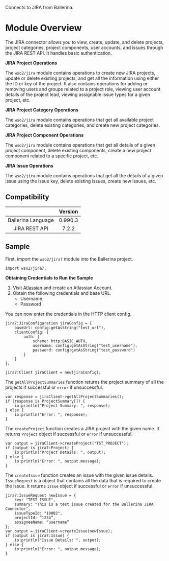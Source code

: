 Connects to JIRA from Ballerina. 

# Module Overview

The JIRA connector allows you to view, create, update, and delete projects, project categories, project components, user 
accounts, and issues through the JIRA REST API. It handles basic authentication.

**JIRA Project Operations**

The `wso2/jira` module contains operations to create new JIRA projects, update or delete existing projects, and get all 
the information using either the ID or key of the project. It also contains operations for adding or removing users and 
groups related to a project role, viewing user account details of the project lead, viewing assignable issue types for a 
given project, etc.

**JIRA Project Category Operations**

The `wso2/jira` module contains operations that get all available project categories, delete existing categories, and 
create new project categories.

**JIRA Project Component Operations**

The `wso2/jira` module contains operations that get all details of a given project component, delete existing 
components, create a new project component related to a specific project, etc.

**JIRA Issue Operations**

The `wso2/jira` module contains operations that get all the details of a given issue using the issue key, delete existing 
issues, create new issues, etc.

## Compatibility
|                    |    Version     |  
|:------------------:|:--------------:|
| Ballerina Language |    0.990.3     |
| JIRA REST API      |    7.2.2       |  

## Sample
First, import the `wso2/jira7` module into the Ballerina project.
```ballerina
import wso2/jira7;
```
**Obtaining Credentials to Run the Sample**

1. Visit [Atlassian](https://id.atlassian.com/signup) and create an Atlassian Account.
2. Obtain the following credentials and base URL.
    * Username
    * Password  

You can now enter the credentials in the HTTP client config.
```ballerina
jira7:JiraConfiguration jiraConfig = {
    baseUrl: config:getAsString("test_url"),
    clientConfig: {
        auth: {
            scheme: http:BASIC_AUTH,
            username: config:getAsString("test_username"),
            password: config:getAsString("test_password")
        }
    }
};

jira7:Client jiraClient = new(jiraConfig);
```

The `getAllProjectSummaries` function returns the project summary of all the projects if successful or `error` if unsuccessful.
```ballerina
var response = jiraClient->getAllProjectSummaries();
if (response is ProjectSummary[]) {
    io:println("Project Summary: ", response);
} else {
    io:println("Error: ", response);
}
```

The `createProject` function creates a JIRA project with the given name. It returns `Project` object if successful or `error` if unsuccessful.
```ballerina
var output = jiraClient->createProject("TST_PROJECT");
if (output is jira7:Project) {
    io:println("Project Details: ", output);
} else {
    io:println("Error: ", output.message);
}
```

The `createIssue` function creates an issue with the given issue details. `IssueRequest` is a object that contains all
the data that is required to create the issue. It returns `Issue` object if successful or `error` if unsuccessful.
```ballerina
jira7:IssueRequest newIssue = {
    key: "TEST_ISSUE",
    summary: "This is a test issue created for the Ballerina JIRA Connector",
    issueTypeId: "10002",
    projectId: ”1234”,
    assigneeName: “username”
};
var output = jiraClient->createIssue(newIssue);
if (output is jira7:Issue) {
    io:println("Issue Details: ", output);
} else {
    io:println("Error: ", output.message);
}
```
